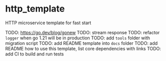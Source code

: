 # http_template
HTTP microservice template for fast start

TODO: https://go.dev/blog/gonew
TODO: stream response
TODO: refactor `logger` when go 1.21 will be in production
TODO: add `tools` folder with migration script
TODO: add README template into `docs` folder
TODO: add README how to use this template, list core dependencies with links
TODO: add CI to build and run tests